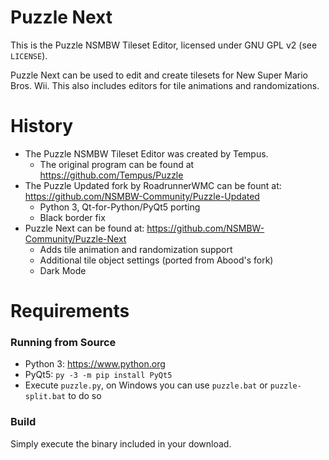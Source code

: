 # Puzzle Next
This is the Puzzle NSMBW Tileset Editor, licensed under GNU GPL v2 (see `LICENSE`).

Puzzle Next can be used to edit and create tilesets for New Super Mario Bros. Wii. This also includes editors for tile animations and randomizations.

# History
- The Puzzle NSMBW Tileset Editor was created by Tempus.
	* The original program can be found at https://github.com/Tempus/Puzzle
- The Puzzle Updated fork by RoadrunnerWMC can be fount at: https://github.com/NSMBW-Community/Puzzle-Updated
	* Python 3, Qt-for-Python/PyQt5 porting
	* Black border fix
-  Puzzle Next can be found at: https://github.com/NSMBW-Community/Puzzle-Next
	* Adds tile animation and randomization support
	* Additional tile object settings (ported from Abood's fork)
	* Dark Mode

# Requirements
### Running from Source
- Python 3: https://www.python.org
- PyQt5: `py -3 -m pip install PyQt5`
- Execute `puzzle.py`, on Windows you can use `puzzle.bat` or `puzzle-split.bat` to do so

###  Build
Simply execute the binary included in your download.
